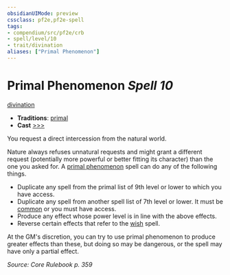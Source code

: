 ```yaml
---
obsidianUIMode: preview
cssclass: pf2e,pf2e-spell
tags:
- compendium/src/pf2e/crb
- spell/level/10
- trait/divination
aliases: ["Primal Phenomenon"]
---
```

# Primal Phenomenon *Spell 10*   
[divination](../../Rules/traits/divination.md)  

- **Traditions**: [primal](../../Rules/traits/primal.md)
- **Cast** [>>>](../../Rules/core-rulebook/chapter-9-playing-the-game.md#Actions "Three-Action") 

You request a direct intercession from the natural world.

Nature always refuses unnatural requests and might grant a different request (potentially more powerful or better fitting its character) than the one you asked for. A [primal phenomenon](../../../..//TTRPGShare-Pathfinder-2E-Vault/compendium/spells/primal-phenomenon.md) spell can do any of the following things.

- Duplicate any spell from the primal list of 9th level or lower to which you have access.
- Duplicate any spell from another spell list of 7th level or lower. It must be [common](../../Rules/traits/common.md) or you must have access.
- Produce any effect whose power level is in line with the above effects.
- Reverse certain effects that refer to the [wish](wish.md) spell.

At the GM's discretion, you can try to use primal phenomenon to produce greater effects than these, but doing so may be dangerous, or the spell may have only a partial effect.

*Source: Core Rulebook p. 359*